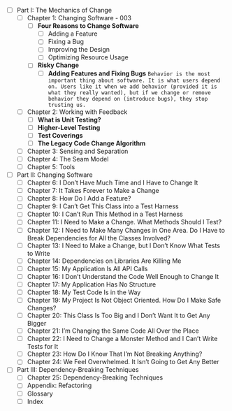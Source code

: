 - [ ] Part I: The Mechanics of Change
	- [ ] Chapter 1: Changing Software - 003
		- [ ] **Four Reasons to Change Software**
			- [ ] Adding a Feature
			- [ ] Fixing a Bug
			- [ ] Improving the Design
			- [ ] Optimizing Resource Usage
		- [ ] **Risky Change**
			- [ ] **Adding Features and Fixing Bugs**
```Behavior is the most important thing about software. It is what users depend on. Users like it when we add behavior (provided it is what they really wanted), but if we change or remove behavior they depend on (introduce bugs), they stop trusting us.```
	- [ ] Chapter 2: Working with Feedback
		- [ ] **What is Unit Testing?**
		- [ ] **Higher-Level Testing**
		- [ ] **Test Coverings**
		- [ ] **The Legacy Code Change Algorithm**
	- [ ] Chapter 3: Sensing and Separation
	- [ ] Chapter 4: The Seam Model
	- [ ] Chapter 5: Tools
- [ ] Part II: Changing Software
	- [ ] Chapter 6: I Don’t Have Much Time and I Have to Change It
	- [ ] Chapter 7: It Takes Forever to Make a Change
	- [ ] Chapter 8: How Do I Add a Feature?
	- [ ] Chapter 9: I Can’t Get This Class into a Test Harness
	- [ ] Chapter 10: I Can’t Run This Method in a Test Harness
	- [ ] Chapter 11: I Need to Make a Change. What Methods Should I Test?
	- [ ] Chapter 12: I Need to Make Many Changes in One Area. Do I Have to Break Dependencies for All the Classes Involved?
	- [ ] Chapter 13: I Need to Make a Change, but I Don’t Know What Tests to Write
	- [ ] Chapter 14: Dependencies on Libraries Are Killing Me
	- [ ] Chapter 15: My Application Is All API Calls
	- [ ] Chapter 16: I Don’t Understand the Code Well Enough to Change It
	- [ ] Chapter 17: My Application Has No Structure
	- [ ] Chapter 18: My Test Code Is in the Way
	- [ ] Chapter 19: My Project Is Not Object Oriented. How Do I Make Safe Changes?
	- [ ] Chapter 20: This Class Is Too Big and I Don’t Want It to Get Any Bigger
	- [ ] Chapter 21: I’m Changing the Same Code All Over the Place
	- [ ] Chapter 22: I Need to Change a Monster Method and I Can’t Write Tests for It
	- [ ] Chapter 23: How Do I Know That I’m Not Breaking Anything?
	- [ ] Chapter 24: We Feel Overwhelmed. It Isn’t Going to Get Any Better
- [ ] Part III: Dependency-Breaking Techniques
	- [ ] Chapter 25: Dependency-Breaking Techniques
	- [ ] Appendix: Refactoring
	- [ ] Glossary
	- [ ] Index
